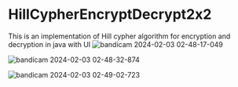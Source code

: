# HillCypherEncryptDecrypt2x2
This is an implementation of Hill cypher algorithm for encryption and decryption in java with UI
![bandicam 2024-02-03 02-48-17-049](https://github.com/ArashKarampour/HillCypherEncryptDecrypt2x2/assets/72198577/7dcb06fc-51b5-401f-9a68-589d2a900d0b)

![bandicam 2024-02-03 02-48-32-874](https://github.com/ArashKarampour/HillCypherEncryptDecrypt2x2/assets/72198577/4d569666-6d9b-4b6e-b64f-d2c7e1b20746)

![bandicam 2024-02-03 02-49-02-723](https://github.com/ArashKarampour/HillCypherEncryptDecrypt2x2/assets/72198577/ecfb7257-ec21-4a8e-954b-ffffbdab4164)
